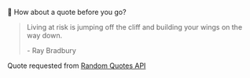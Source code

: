 📣 How about a quote before you go?

> Living at risk is jumping off the cliff and building your wings on the way down.
>
> <p>- Ray Bradbury</p>

Quote requested from [Random Quotes API](https://github.com/lukePeavey/quotable)
